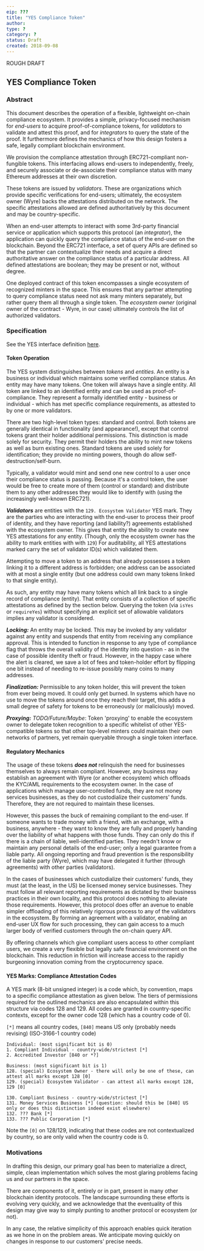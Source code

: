 ```yaml
---
eip: ???
title: "YES Compliance Token"
author:
type: ?
category: ? 
status: Draft
created: 2018-09-08
---
```


ROUGH DRAFT

## YES Compliance Token

### Abstract

This document describes the operation of a flexible, lightweight on-chain compliance ecosystem. It provides a simple,
privacy-focused mechanism for _end-users_ to acquire proof-of-compliance tokens, for _validators_ to validate and attest
this proof, and for _integrators_ to query the state of the proof. It furthermore defines the mechanics of how this
design fosters a safe, legally compliant blockchain environment.

We provision the compliance attestation through ERC721-compliant non-fungible tokens. This interfacing allows end-users
to independently, freely, and securely associate or de-associate their compliance status with many Ethereum 
addresses at their own discretion.

These tokens are issued by _validators_. These are organizations which provide specific
verifications for end-users; ultimately, the ecosystem owner (Wyre) backs the attestations distributed on the network. 
The specific attestations allowed are defined authoritatively by this document and may be country-specific.

When an end-user attempts to interact with some 3rd-party financial service or application which supports this protocol 
(an _integrator_), the application can quickly query the compliance status of the end-user on the blockchain. Beyond 
the ERC721 interface, a set of query APIs are defined so that the partner can contextualize their needs and 
acquire a direct authoritative answer on the compliance status of a particular address. All defined attestations
are boolean; they may be present or not, without degree.

One deployed contract of this token encompasses a single ecosystem of recognized minters in the space. This
ensures that any partner attempting to query compliance status need not ask many minters separately, but rather
query them all through a single token. The _ecosystem owner_ (original owner of the contract - Wyre, in our case) 
ultimately controls the list of authorized validators.

### Specification

See the YES interface definition [here](contracts/yes/YesComplianceTokenV1.sol).

#### Token Operation

The YES system distinguishes between _tokens_ and _entities_. An entity is a business or individual which maintains
some verified compliance status. An entity may have many tokens. One token will always have a single entity. All
token are linked to an identified entity and can be used as proof-of-compliance. They represent a formally identified 
entity - business or individual - which has met specific compliance requirements, as attested to by one or more validators. 

There are two high-level token types: standard and control. Both tokens are generally identical in 
functionality (and appearance!), except that control tokens grant their holder additional permissions. This distinction
is made solely for security. They permit their holders the ability to mint new tokens as well as burn 
existing ones. Standard tokens are used solely for identification; they provide no minting powers, though do allow 
self-destruction/self-burn.

Typically, a validator would mint and send one new control to a user once their compliance status is passing. Because 
it's a control token, the user would be free to create more of them (control or standard) and distribute them to any
other addresses they would like to identify with (using the increasingly well-known ERC721).

***Validators*** are entities with the `129. Ecosystem Validator` YES mark. They are the parties who are
interacting with the end-user to process their proof of identity, and they have reporting (and liability?)
agreements established with the ecosystem owner. This gives that entity the ability to create new YES attestations 
for any entity. (Though, only the ecosystem owner has the ability to mark entities with with `129`) 
For auditability, all YES attestations marked carry the set of validator ID(s) which validated them. 

Attempting to move a token to an address that already possesses a token linking it to a different address is forbidden;
one address can be associated with at most a single entity (but one address could own many tokens linked to that single
entity).

As such, any entity may have many tokens which all link back to a single record of compliance (entity). That entity
consists of a collection of specific attestations as defined by the section below. Querying the token (via `isYes` 
or `requireYes`) without specifying an explicit set of allowable validators implies any validator is considered. 

***Locking:*** An entity may be locked. This may be invoked by any validator against any entity and suspends that entity from 
receiving any compliance approval. This is intended to function in response to any type of compliance flag that throws
the overall validity of the identity into question - as in the case of possible identity theft or fraud. However, in 
the happy case where the alert is cleared, we save a lot of fees and token-holder effort by flipping one bit instead
of needing to re-issue possibly many coins to many addresses. 

***Finalization:*** Permissible to any token holder, this will prevent the token from ever being moved. It could only
get burned. In systems which have no use to move the tokens around once they reach their target, this adds a small 
degree of safety for tokens to be erroneously (or maliciously) moved.

***Proxying:*** _TODO/Future/Maybe_: Token 'proxying' to enable the ecosystem owner to delegate token recognition to 
a specific whitelist of other YES-compatible tokens so that other top-level minters could maintain their own networks 
of partners, yet remain queryable through a single token interface.

#### Regulatory Mechanics

The usage of these tokens ***does not*** relinquish the need for businesses themselves to always remain compliant. However,
any business may establish an agreement with Wyre (or another ecosystem) which offloads the KYC/AML requirements to the
ecosystem owner. In the case of applications which manage user-controlled funds, they are not money services businesses,
as they do not custodialize their customers' funds. Therefore, they are not required to maintain these licenses. 

However, this passes the buck of remaining compliant to the end-user. If someone wants to trade money with a friend, with an 
exchange, with a business, anywhere - they want to know they are fully and properly handing over the liability of 
what happens with those funds. They can only do this if there is a chain of liable, well-identified parties. They needn't
know or maintain any personal details of the end-user; only a legal guarantee from a liable party. All ongoing reporting
and fraud prevention
is the responsibility of the liable party (Wyre), which may have delegated it further (through agreements) with other
parties (validators). 

In the cases of businesses which custodialize their customers' funds, they must (at the least, in the US) be licensed 
money service businesses. They must follow all relevant reporting requirements as dictated by their business practices
in their own locality, and this protocol does nothing to alleviate those requirements. However, this protocol does
offer an avenue to enable simpler offloading of this relatively rigorous process to any of the validators in the 
ecosystem. By forming an agreement with a validator, enabling an end-user UX flow for such processing, they can gain
access to a much larger body of verified customers through the on-chain query API. 

By offering channels which give compliant users access to other compliant users, we
create a very flexible but legally safe financial environment on the blockchain. This reduction in friction will 
increase access to the rapidly burgeoning innovation coming from the cryptocurrency space. 

#### YES Marks: Compliance Attestation Codes

A YES mark (8-bit unsigned integer) is a code which, by convention, maps to a specific compliance attestation as given 
below. The tiers of permissions required for the outlined mechanics are also encapsulated within this structure via 
codes 128 and 129. All codes are granted in country-specific contexts, except for the owner code 128 (which has a country
code of 0).

`[*]` means all country codes, `[840]` means US only (probably needs revising) (ISO-3166-1 country code)

    Individual: (most significant bit is 0)
    1. Compliant Individual - country-wide/strictest [*]
    2. Accredited Investor [840 or *?]

    Business: (most significant bit is 1)
    128. (special) Ecosystem Owner - there will only be one of these, can attest all marks except 128 [0]
    129. (special) Ecosystem Validator - can attest all marks except 128, 129 [0]
    
    130. Compliant Business - country-wide/strictest [*]
    131. Money Services Business [*] (question: should this be [840] US only or does this distinction indeed exist elsewhere)
    132. ??? Bank [*]
    133. ??? Public Corporation [*]

Note the `[0]` on 128/129, indicating that these codes are not contextualized by country, so are only valid when the country
code is 0.

### Motivations

In drafting this design, our primary goal has been to materialize a direct, simple, clean implementation which solves
the most glaring problems facing us and our partners in the space.

There are components of it, entirely or in part, present in many other blockchain identity protocols. The 
landscape surrounding these efforts is evolving very quickly, and we acknowledge that the eventuality of this design
may give way to simply punting to another protocol or ecosystem (or not).

In any case, the relative simplicity of this approach enables quick iteration as we hone in on the problem areas. We
anticipate moving quickly on changes in response to our customers' precise needs.



    